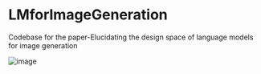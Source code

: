 # LMforImageGeneration
Codebase for the paper-Elucidating the design space of language models for image generation

![image](https://github.com/Pepper-lll/LMforImageGeneration/blob/main/first_pic.png)
